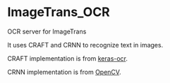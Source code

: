 # ImageTrans_OCR

OCR server for ImageTrans

It uses CRAFT and CRNN to recognize text in images.

CRAFT implementation is from [keras-ocr](https://github.com/faustomorales/keras-ocr).

CRNN implementation is from [OpenCV](https://github.com/zihaomu/deep-text-recognition-benchmark).
